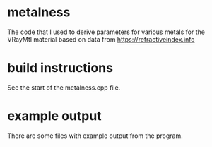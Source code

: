 # metalness
The code that I used to derive parameters for various metals for the VRayMtl material based on data from https://refractiveindex.info

# build instructions

See the start of the metalness.cpp file.

# example output

There are some files with example output from the program.
